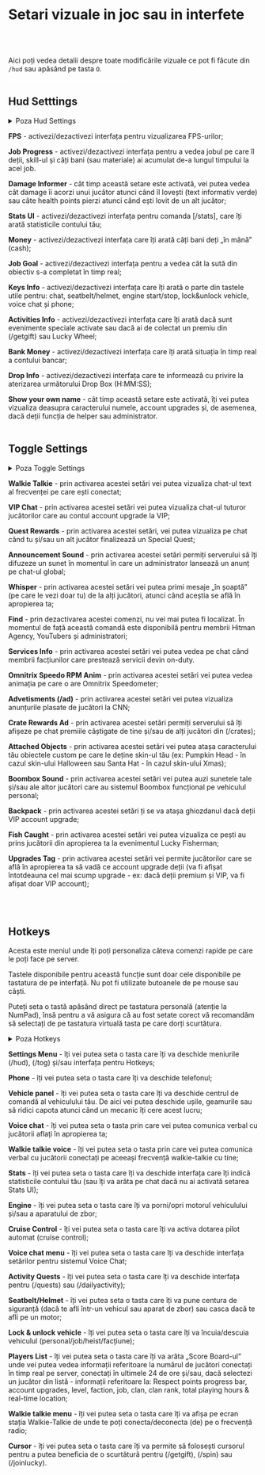 

# Setari vizuale in joc sau in interfete

<br><br>

Aici poți vedea detalii despre toate modificările vizuale ce pot fi făcute din `/hud` sau apăsând pe tasta `O`. 
<br><p style="width: 50%; border: 1px solid #ffffff;"></p>
## Hud Setttings

<details class="details custom-block">
    <summary>Poza Hud Settings</summary>
    <p><img src="https://i.imgur.com/ycuYeef.png" alt=""></p>
</details>

<span class="highlight gg">**FPS**</span> - activezi/dezactivezi interfața pentru vizualizarea FPS-urilor; 

<span class="highlight gg">**Job Progress**</span> - activezi/dezactivezi interfața pentru a vedea jobul pe care îl deții, skill-ul și câți bani (sau materiale) ai acumulat de-a lungul timpului la acel job.

<span class="highlight gg">**Damage Informer**</span> - cât timp această setare este activată, vei putea vedea cât damage îi acorzi unui jucător atunci când îl lovești (text informativ verde) sau câte health points pierzi atunci când ești lovit de un alt jucător;

<span class="highlight gg">**Stats UI**</span> - activezi/dezactivezi interfața pentru comanda [/stats], care îți arată statisticile contului tău;

<span class="highlight gg">**Money**</span> - activezi/dezactivezi interfața care îți arată câți bani deți „în mână” (cash);

<span class="highlight gg">**Job Goal**</span> - activezi/dezactivezi interfața pentru a vedea cât la sută din obiectiv s-a completat în timp real;

<span class="highlight gg">**Keys Info**</span> - activezi/dezactivezi interfața care îți arată o parte din tastele utile pentru: chat, seatbelt/helmet, engine start/stop, lock&unlock vehicle, voice chat și phone;

<span class="highlight gg">**Activities Info**</span> - activezi/dezactivezi interfața care îți arată dacă sunt evenimente speciale activate sau dacă ai de colectat un premiu din (/getgift) sau Lucky Wheel;

<span class="highlight gg">**Bank Money**</span> - activezi/dezactivezi interfața care îți arată situația în timp real a contului bancar;

<span class="highlight gg">**Drop Info**</span> - activezi/dezactivezi interfața care te informează cu privire la aterizarea următorului Drop Box (H:MM:SS);

<span class="highlight gg">**Show your own name**</span> - cât timp această setare este activată, îți vei putea vizualiza deasupra caracterului numele, account upgrades și, de asemenea, dacă deții funcția de helper sau administrator.
<br><p style="width: 50%; border: 1px solid #ffffff;"></p>

## Toggle Settings

<details class="details custom-block">
    <summary>Poza Toggle Settings</summary>
    <p><img src="https://i.imgur.com/ZNnuBSy.png" alt=""></p>
</details>

<span class="highlight gg">**Walkie Talkie**</span> - prin activarea acestei setări vei putea vizualiza chat-ul text al frecvenței pe care ești conectat;

<span class="highlight gg">**VIP Chat**</span> - prin activarea acestei setări vei putea vizualiza chat-ul tuturor jucătorilor care au contul account upgrade la VIP;

<span class="highlight gg">**Quest Rewards**</span> - prin activarea acestei setări, vei putea vizualiza pe chat când tu și/sau un alt jucător finalizează un Special Quest;

<span class="highlight gg">**Announcement Sound**</span> - prin activarea acestei setări permiți serverului să îți difuzeze un sunet în momentul în care un administrator lansează un anunț pe chat-ul global;

<span class="highlight gg">**Whisper**</span> - prin activarea acestei setări vei putea primi mesaje „în șoaptă” (pe care le vezi doar tu) de la alți jucători, atunci când aceștia se află în apropierea ta;

<span class="highlight gg">**Find**</span> - prin dezactivarea acestei comenzi, nu vei mai putea fi localizat. În momentul de față această comandă este disponibilă pentru membrii Hitman Agency, YouTubers și administratori;

<span class="highlight gg">**Services Info**</span> - prin activarea acestei setări vei putea vedea pe chat când membrii facțiunilor care prestează servicii devin on-duty.

<span class="highlight gg">**Omnitrix Speedo RPM Anim**</span> - prin activarea acestei setări vei putea vedea animația pe care o are Omnitrix Speedometer;

<span class="highlight gg">**Advetisments (/ad)**</span> - prin activarea acestei setări vei putea vizualiza anunțurile plasate de jucători la CNN;

<span class="highlight gg">**Crate Rewards Ad**</span> - prin activarea acestei setări permiți serverului să îți afișeze pe chat premiile câștigate de tine și/sau de alți jucători din (/crates);

<span class="highlight gg">**Attached Objects**</span> - prin activarea acestei setări vei putea atașa caracterului tău obiectele custom pe care le deține skin-ul tău (ex: Pumpkin Head - în cazul skin-ului Halloween sau Santa Hat - în cazul skin-ului Xmas); 

<span class="highlight gg">**Boombox Sound**</span> - prin activarea acestei setări vei putea auzi sunetele tale și/sau ale altor jucători care au sistemul Boombox funcțional pe vehiculul personal;

<span class="highlight gg">**Backpack**</span> - prin activarea acestei setări ți se va atașa ghiozdanul dacă deții VIP account upgrade;

<span class="highlight gg">**Fish Caught**</span> - prin activarea acestei setări vei putea vizualiza ce pești au prins jucătorii din apropierea ta la evenimentul Lucky Fisherman;

<span class="highlight gg">**Upgrades Tag**</span> - prin activarea acestei setări vei permite jucătorilor care se află în apropierea ta să vadă ce account upgrade deții (va fi afișat întotdeauna cel mai scump upgrade - ex: dacă deții premium și VIP, va fi afișat doar VIP account);

<br><p style="width: 50%; border: 1px solid #ffffff;"></p>
## Hotkeys

Acesta este meniul unde îți poți personaliza câteva comenzi rapide pe care le poți face pe server. 

Tastele disponibile pentru această funcție sunt doar cele disponibile pe tastatura de pe interfață. Nu pot fi utilizate butoanele de pe mouse sau căști.

Puteți seta o tastă apăsând direct pe tastatura personală (atenție la NumPad), însă pentru a vă asigura că au fost setate corect vă recomandăm să selectați de pe tastatura virtuală tasta pe care dorți scurtătura.

<details class="details custom-block">
    <summary>Poza Hotkeys</summary>
    <p><img src="https://i.imgur.com/Jx1oRtG.png" alt=""></p>
</details>



 
<span class="highlight gg">**Settings Menu**</span> - îți vei putea seta o tasta care îți va deschide meniurile (/hud), (/tog) și/sau interfața pentru Hotkeys;

<span class="highlight gg">**Phone**</span> - îți vei putea seta o tasta care îți va deschide telefonul;

<span class="highlight gg">**Vehicle panel**</span> - îți vei putea seta o tasta care îți va deschide centrul de comandă al vehiculului tău. De aici vei putea deschide ușile, geamurile sau să ridici capota atunci când un mecanic îți cere acest lucru;

<span class="highlight gg">**Voice chat**</span> - îți vei putea seta o tasta prin care vei putea comunica verbal cu jucătorii aflați în apropierea ta;

<span class="highlight gg">**Walkie talkie voice**</span> - îți vei putea seta o tasta prin care vei putea comunica verbal cu jucătorii conectați pe aceeași frecvență walkie-talkie cu tine;

<span class="highlight gg">**Stats**</span> - îți vei putea seta o tasta care îți va deschide interfața care îți indică statisticile contului tău (sau îți va arăta pe chat dacă nu ai activată setarea Stats UI);

<span class="highlight gg">**Engine**</span> - îți vei putea seta o tasta care îți va porni/opri motorul vehiculului și/sau a aparatului de zbor;

<span class="highlight gg">**Cruise Control**</span> - îți vei putea seta o tasta care îți va activa dotarea pilot automat (cruise control);

<span class="highlight gg">**Voice chat menu**</span> - îți vei putea seta o tasta care îți va deschide interfața setărilor pentru sistemul Voice Chat;

<span class="highlight gg">**Activity Quests**</span> - îți vei putea seta o tasta care îți va deschide interfața pentru (/quests) sau (/dailyactivity);

<span class="highlight gg">**Seatbelt/Helmet**</span> - îți vei putea seta o tasta care îți va pune centura de siguranță (dacă te afli într-un vehicul sau aparat de zbor) sau casca dacă te afli pe un motor;

<span class="highlight gg">**Lock & unlock vehicle**</span> - îți vei putea seta o tasta care îți va încuia/descuia vehiculul (personal/job/heist/facțiune);

<span class="highlight gg">**Players List**</span> - îți vei putea seta o tasta care îți va arăta „Score Board-ul” unde vei putea vedea informații referitoare la numărul de jucători conectați în timp real pe server, conectați în ultimele 24 de ore și/sau, dacă selectezi un jucător din listă - informații referitoare la: Respect points progress bar, account upgrades, level, faction, job, clan, clan rank, total playing hours & real-time location;

<span class="highlight gg">**Walkie talkie menu**</span> - îți vei putea seta o tasta care îți va afișa pe ecran stația Walkie-Talkie de unde te poți conecta/deconecta (de) pe o frecvență radio;

<span class="highlight gg">**Cursor**</span> -  îți vei putea seta o tasta care îți va permite să folosești cursorul pentru a putea beneficia de o scurtătură pentru (/getgift), (/spin) sau (/joinlucky).







